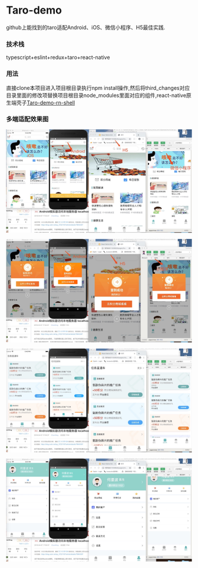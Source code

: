 # Taro-demo
github上能找到的taro适配Android、iOS、微信小程序、H5最佳实践.

### 技术栈
typescript+eslint+redux+taro+react-native

### 用法
直接clone本项目进入项目根目录执行npm install操作,然后将third_changes对应目录里面的修改项替换项目根目录node_modules里面对应的组件,react-native原生端壳子[Taro-demo-rn-shell](https://github.com/bozaigao/Taro-demo-rn-shell)

### 多端适配效果图
![效果图1](./img/show_1.jpeg)

![效果图1](./img/show_2.jpeg)

![效果图1](./img/show_3.jpeg)

![效果图1](./img/show_4.jpeg)
